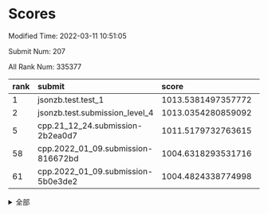 # Scores

Modified Time: 2022-03-11 10:51:05

Submit Num: 207

All Rank Num: 335377

| rank |               submit               |       score        |       sigma        | pk_num |
| :--- | :--------------------------------- | :----------------- | :----------------- | :----- |
| 1    | jsonzb.test.test_1                 | 1013.5381497357772 | 0.8257021360244444 | 6478   |
| 2    | jsonzb.test.submission_level_4     | 1013.0354280859092 | 0.8099585204091894 | 6481   |
| 5    | cpp.21_12_24.submission-2b2ea0d7   | 1011.5179732763615 | 0.7857449846573593 | 6479   |
| 58   | cpp.2022_01_09.submission-816672bd | 1004.6318293531716 | 0.732361437483004  | 6478   |
| 61   | cpp.2022_01_09.submission-5b0e3de2 | 1004.4824338774998 | 0.7081017829812519 | 6481   |


<details>
<summary>全部</summary>

| rank |                 submit                 |       score        |       sigma        | pk_num |
| :--- | :------------------------------------- | :----------------- | :----------------- | :----- |
| 1    | jsonzb.test.test_1                     | 1013.5381497357772 | 0.8257021360244444 | 6478   |
| 2    | jsonzb.test.submission_level_4         | 1013.0354280859092 | 0.8099585204091894 | 6481   |
| 3    | gobigger.level_3.submission_level_3_17 | 1011.9574314173293 | 0.7905629069803277 | 6484   |
| 4    | gobigger.level_3.submission_level_3_23 | 1011.7988460059446 | 0.7779001120372716 | 6480   |
| 5    | cpp.21_12_24.submission-2b2ea0d7       | 1011.5179732763615 | 0.7857449846573593 | 6479   |
| 6    | gobigger.level_3.submission_level_3_30 | 1011.4670987716896 | 0.7613580215654273 | 6487   |
| 7    | gobigger.level_3.submission_level_3_13 | 1011.3037285944416 | 0.7862154367543865 | 6487   |
| 8    | gobigger.level_3.submission_level_3_49 | 1011.2759336150733 | 0.794752990406534  | 6483   |
| 9    | gobigger.level_3.submission_level_3_45 | 1011.1766402957944 | 0.7788276916116397 | 6481   |
| 10   | gobigger.level_3.submission_level_3_43 | 1011.1760191071896 | 0.7572111809325602 | 6480   |
| 11   | gobigger.level_3.submission_level_3_20 | 1011.1734274158086 | 0.7465630098103142 | 6478   |
| 12   | gobigger.level_3.submission_level_3_11 | 1011.1632687358945 | 0.7702493804890509 | 6485   |
| 13   | gobigger.level_3.submission_level_3_14 | 1010.9875429557032 | 0.7831088893917011 | 6485   |
| 14   | gobigger.level_3.submission_level_3_7  | 1010.7479083207097 | 0.7778296161204655 | 6480   |
| 15   | gobigger.level_3.submission_level_3_25 | 1010.7000200301048 | 0.7815662263949091 | 6478   |
| 16   | gobigger.level_3.submission_level_3_29 | 1010.6197661034893 | 0.7530629647800123 | 6482   |
| 17   | gobigger.level_3.submission_level_3_42 | 1010.6020959281686 | 0.759982729394163  | 6483   |
| 18   | gobigger.level_3.submission_level_3_41 | 1010.5698836657449 | 0.7676985820963065 | 6481   |
| 19   | gobigger.level_3.submission_level_3_46 | 1010.5677591853646 | 0.773777863358656  | 6483   |
| 20   | gobigger.level_3.submission_level_3_9  | 1010.5648384647574 | 0.7546497641760579 | 6476   |
| 21   | gobigger.level_3.submission_level_3_36 | 1010.3583118033094 | 0.7636708904459619 | 6482   |
| 22   | gobigger.level_3.submission_level_3_8  | 1010.3160051945191 | 0.7367276096822412 | 6477   |
| 23   | gobigger.level_3.submission_level_3_40 | 1010.2637698813053 | 0.751285772171453  | 6480   |
| 24   | gobigger.level_3.submission_level_3_33 | 1010.2568907570807 | 0.7842127874023511 | 6480   |
| 25   | gobigger.level_3.submission_level_3_39 | 1010.2248859040695 | 0.7802740600643365 | 6485   |
| 26   | gobigger.level_3.submission_level_3_44 | 1010.1759743938507 | 0.762573909571075  | 6478   |
| 27   | gobigger.level_3.submission_level_3_22 | 1010.1238995963724 | 0.7597486768582514 | 6478   |
| 28   | gobigger.level_3.submission_level_3_24 | 1010.0961286162569 | 0.7594013253006248 | 6476   |
| 29   | gobigger.level_3.submission_level_3_16 | 1010.0532429871014 | 0.7554393650714926 | 6478   |
| 30   | gobigger.level_3.submission_level_3_18 | 1009.8622816880254 | 0.7537200935028389 | 6482   |
| 31   | gobigger.level_3.submission_level_3_34 | 1009.8045374687892 | 0.7568022391483561 | 6479   |
| 32   | gobigger.level_3.submission_level_3_19 | 1009.778039178084  | 0.7531534785533639 | 6482   |
| 33   | gobigger.level_3.submission_level_3_26 | 1009.730829637529  | 0.7517994513572173 | 6478   |
| 34   | gobigger.level_3.submission_level_3_1  | 1009.6751104827811 | 0.760660935753056  | 6480   |
| 35   | gobigger.level_3.submission_level_3_5  | 1009.6622714776457 | 0.7336286523937502 | 6481   |
| 36   | gobigger.level_3.submission_level_3_0  | 1009.6555890141851 | 0.7653368998888813 | 6479   |
| 37   | gobigger.level_3.submission_level_3_2  | 1009.5772499604996 | 0.7470335902655552 | 6485   |
| 38   | gobigger.level_3.submission_level_3_38 | 1009.5351936901335 | 0.746383389657138  | 6484   |
| 39   | gobigger.level_3.submission_level_3_6  | 1009.531917371572  | 0.7704617931409519 | 6478   |
| 40   | gobigger.level_3.submission_level_3_28 | 1009.5195349236085 | 0.7572135714063495 | 6482   |
| 41   | gobigger.level_3.submission_level_3_48 | 1009.4866553863922 | 0.7574023593260105 | 6476   |
| 42   | gobigger.level_3.submission_level_3_21 | 1009.4591073221083 | 0.7648348147747682 | 6481   |
| 43   | gobigger.level_3.submission_level_3_10 | 1009.444827509947  | 0.7380714295070143 | 6476   |
| 44   | gobigger.level_3.submission_level_3_37 | 1009.3059904752381 | 0.7609162953945516 | 6483   |
| 45   | gobigger.level_3.submission_level_3_35 | 1009.2606756131391 | 0.7270939420083647 | 6477   |
| 46   | gobigger.level_3.submission_level_3_31 | 1009.2037480928943 | 0.7759003907416859 | 6481   |
| 47   | gobigger.level_3.submission_level_3_4  | 1009.1261536849194 | 0.7587392845225235 | 6478   |
| 48   | gobigger.level_3.submission_level_3_15 | 1009.075330481528  | 0.7429670540169693 | 6487   |
| 49   | gobigger.level_3.submission_level_3_3  | 1008.9163153838966 | 0.7427162971760392 | 6481   |
| 50   | gobigger.level_3.submission_level_3_47 | 1008.9108788753282 | 0.7466601388206953 | 6480   |
| 51   | gobigger.level_3.submission_level_3_12 | 1008.8907236978471 | 0.7387155247249712 | 6476   |
| 52   | gobigger.level_3.submission_level_3_27 | 1008.8849378827215 | 0.7684248550215739 | 6480   |
| 53   | gobigger.level_3.submission_level_3_32 | 1008.8478259577197 | 0.743291450944227  | 6481   |
| 54   | gobigger.level_1.submission_level_1_35 | 1004.9645174745438 | 0.7253181553279744 | 6478   |
| 55   | gobigger.level_1.submission_level_1_29 | 1004.901143874085  | 0.7445567409423911 | 6483   |
| 56   | gobigger.level_1.submission_level_1_30 | 1004.7175822275577 | 0.7345641041475467 | 6480   |
| 57   | gobigger.level_1.submission_level_1_9  | 1004.6954410659896 | 0.7250168057706076 | 6483   |
| 58   | cpp.2022_01_09.submission-816672bd     | 1004.6318293531716 | 0.732361437483004  | 6478   |
| 59   | gobigger.level_1.submission_level_1_26 | 1004.5493902564316 | 0.7086041377185535 | 6474   |
| 60   | gobigger.level_1.submission_level_1_2  | 1004.5242646735745 | 0.7244640000777984 | 6479   |
| 61   | cpp.2022_01_09.submission-5b0e3de2     | 1004.4824338774998 | 0.7081017829812519 | 6481   |
| 62   | gobigger.level_1.submission_level_1_1  | 1004.4064728326961 | 0.7327312030493242 | 6483   |
| 63   | gobigger.level_1.submission_level_1_45 | 1004.3921703333441 | 0.7188703644565135 | 6481   |
| 64   | gobigger.level_1.submission_level_1_44 | 1004.3893847421226 | 0.72895333880882   | 6481   |
| 65   | gobigger.level_1.submission_level_1_21 | 1004.3553389600403 | 0.721447360872313  | 6479   |
| 66   | gobigger.level_1.submission_level_1_15 | 1004.3389665093127 | 0.729164350465527  | 6483   |
| 67   | gobigger.level_1.submission_level_1_0  | 1004.240623998449  | 0.7243806569281656 | 6477   |
| 68   | gobigger.level_1.submission_level_1_18 | 1004.1975328424633 | 0.7223031576536844 | 6481   |
| 69   | gobigger.level_1.submission_level_1_34 | 1004.0515739992182 | 0.703728614061871  | 6482   |
| 70   | gobigger.level_1.submission_level_1_7  | 1003.9696640339921 | 0.7078606203668593 | 6478   |
| 71   | gobigger.level_1.submission_level_1_17 | 1003.9157344460717 | 0.7360835358089202 | 6480   |
| 72   | gobigger.level_1.submission_level_1_13 | 1003.7642496267491 | 0.7187675288754445 | 6477   |
| 73   | gobigger.level_1.submission_level_1_42 | 1003.7612125110464 | 0.7289883270079729 | 6480   |
| 74   | gobigger.level_1.submission_level_1_46 | 1003.7562677986784 | 0.7218964537769473 | 6477   |
| 75   | gobigger.level_1.submission_level_1_3  | 1003.6934099468259 | 0.7176212251760264 | 6478   |
| 76   | gobigger.level_1.submission_level_1_31 | 1003.6414651344276 | 0.7072573315876809 | 6478   |
| 77   | gobigger.level_1.submission_level_1_14 | 1003.5977171795612 | 0.7172498145401869 | 6482   |
| 78   | gobigger.level_1.submission_level_1_11 | 1003.4755939467985 | 0.7174151851918458 | 6482   |
| 79   | gobigger.level_1.submission_level_1_49 | 1003.4671446429536 | 0.7064588533598026 | 6482   |
| 80   | gobigger.level_1.submission_level_1_27 | 1003.4501136387129 | 0.7245368815400849 | 6481   |
| 81   | gobigger.level_1.submission_level_1_4  | 1003.4423826078008 | 0.7249422872197776 | 6483   |
| 82   | gobigger.level_1.submission_level_1_33 | 1003.4060127239585 | 0.7165823504841814 | 6479   |
| 83   | gobigger.level_1.submission_level_1_19 | 1003.3778857678911 | 0.7276236523963581 | 6484   |
| 84   | gobigger.level_1.submission_level_1_32 | 1003.3449312047622 | 0.7372014874158003 | 6485   |
| 85   | gobigger.level_1.submission_level_1_48 | 1003.303550153364  | 0.7115395354908912 | 6484   |
| 86   | gobigger.level_1.submission_level_1_8  | 1003.2392040404984 | 0.7173790523861797 | 6482   |
| 87   | gobigger.level_1.submission_level_1_25 | 1003.1876070789879 | 0.7133387595238125 | 6483   |
| 88   | gobigger.level_1.submission_level_1_24 | 1003.0023705512598 | 0.7257248713020756 | 6481   |
| 89   | gobigger.level_1.submission_level_1_6  | 1002.9350829700574 | 0.7156919289695665 | 6480   |
| 90   | gobigger.level_1.submission_level_1_22 | 1002.8772550950531 | 0.7245215592802163 | 6478   |
| 91   | gobigger.level_1.submission_level_1_28 | 1002.8585302585989 | 0.7245304854145468 | 6481   |
| 92   | gobigger.level_1.submission_level_1_5  | 1002.8266334295397 | 0.7126224670519684 | 6482   |
| 93   | gobigger.level_1.submission_level_1_37 | 1002.818018903442  | 0.7143897486678226 | 6482   |
| 94   | gobigger.level_1.submission_level_1_23 | 1002.7824166907385 | 0.7175715926550345 | 6478   |
| 95   | gobigger.level_1.submission_level_1_36 | 1002.5954223617645 | 0.7062062719186728 | 6482   |
| 96   | gobigger.level_1.submission_level_1_20 | 1002.4895912348936 | 0.710922471318719  | 6480   |
| 97   | gobigger.level_1.submission_level_1_43 | 1002.4681706463518 | 0.7163357702886154 | 6479   |
| 98   | gobigger.level_1.submission_level_1_16 | 1002.3726560143408 | 0.7182351784034805 | 6480   |
| 99   | gobigger.level_1.submission_level_1_10 | 1002.3587784465977 | 0.7172214863990493 | 6474   |
| 100  | gobigger.level_1.submission_level_1_38 | 1002.2309058034251 | 0.7184523734206034 | 6479   |
| 101  | gobigger.level_1.submission_level_1_40 | 1002.217162503505  | 0.7141251718529351 | 6479   |
| 102  | gobigger.level_1.submission_level_1_39 | 1002.1575348477586 | 0.713206798379901  | 6485   |
| 103  | gobigger.level_1.submission_level_1_41 | 1001.9776601819933 | 0.7172471401172716 | 6480   |
| 104  | gobigger.level_1.submission_level_1_47 | 1001.6590795674426 | 0.7166862774458627 | 6478   |
| 105  | gobigger.level_1.submission_level_1_12 | 1001.2906532690015 | 0.7133668974667344 | 6485   |
| 106  | gobigger.random.submission_random_29   | 997.2002437788956  | 0.7056520349866515 | 6481   |
| 107  | gobigger.random.submission_random_41   | 997.0735910683572  | 0.7301827362651617 | 6483   |
| 108  | gobigger.random.submission_random_2    | 996.9307652788949  | 0.7058039793324117 | 6481   |
| 109  | gobigger.random.submission_random_47   | 996.8922194350589  | 0.719569453231325  | 6480   |
| 110  | gobigger.random.submission_random_20   | 996.8374141061114  | 0.7057950095904659 | 6482   |
| 111  | gobigger.random.submission_random_45   | 996.8170123353153  | 0.7094944088749301 | 6481   |
| 112  | gobigger.random.submission_random_11   | 996.787975268422   | 0.7044836608530652 | 6486   |
| 113  | gobigger.random.submission_random_30   | 996.7349934479262  | 0.7166801285867826 | 6484   |
| 114  | gobigger.random.submission_random_13   | 996.6170740368406  | 0.7067021637545408 | 6474   |
| 115  | gobigger.random.submission_random_14   | 996.5707810321113  | 0.7221030651719923 | 6487   |
| 116  | gobigger.random.submission_random_27   | 996.5128139668147  | 0.7080881792071938 | 6479   |
| 117  | gobigger.random.submission_random_26   | 996.507787400172   | 0.7182762175117923 | 6482   |
| 118  | gobigger.random.submission_random_33   | 996.496174520204   | 0.7282602224500176 | 6483   |
| 119  | gobigger.random.submission_random_34   | 996.4442247608706  | 0.7065906378828472 | 6483   |
| 120  | gobigger.random.submission_random_0    | 996.3761198544413  | 0.7092911150386848 | 6480   |
| 121  | gobigger.random.submission_random_42   | 996.3428977085183  | 0.718229008885503  | 6481   |
| 122  | gobigger.random.submission_random_15   | 996.3189635218399  | 0.7130518539146313 | 6480   |
| 123  | gobigger.random.submission_random_25   | 996.2700792418692  | 0.7122491256626986 | 6483   |
| 124  | gobigger.random.submission_random_43   | 996.2282282337234  | 0.719351079049453  | 6484   |
| 125  | gobigger.random.submission_random_3    | 996.2271476476116  | 0.7114733949897788 | 6479   |
| 126  | gobigger.random.submission_random_23   | 996.1256019972396  | 0.722384212813871  | 6482   |
| 127  | gobigger.random.submission_random_31   | 996.1057309135191  | 0.7090613631808927 | 6480   |
| 128  | gobigger.random.submission_random_6    | 996.0526439826671  | 0.7244509816107072 | 6484   |
| 129  | gobigger.random.submission_random_28   | 996.0432810478005  | 0.7122725173125715 | 6481   |
| 130  | gobigger.random.submission_random_40   | 995.9991729762772  | 0.7239795439068439 | 6483   |
| 131  | gobigger.random.submission_random_8    | 995.9943874769042  | 0.7056497340338612 | 6482   |
| 132  | gobigger.random.submission_random_9    | 995.875084476704   | 0.7103656711307157 | 6482   |
| 133  | gobigger.random.submission_random_22   | 995.859103281323   | 0.707295011400507  | 6475   |
| 134  | gobigger.random.submission_random_5    | 995.8582676134703  | 0.7103286944258703 | 6477   |
| 135  | gobigger.random.submission_random_17   | 995.8434465952598  | 0.7050580449941548 | 6479   |
| 136  | gobigger.random.submission_random_12   | 995.8336029367626  | 0.7241408938072954 | 6481   |
| 137  | gobigger.random.submission_random_38   | 995.8123960138471  | 0.7122622747842544 | 6479   |
| 138  | gobigger.random.submission_random_48   | 995.8049114330645  | 0.7068030771425708 | 6481   |
| 139  | gobigger.random.submission_random_35   | 995.7955623697873  | 0.7076714628230829 | 6481   |
| 140  | gobigger.random.submission_random_44   | 995.7529274614141  | 0.7045220750503606 | 6481   |
| 141  | gobigger.random.submission_random_18   | 995.7420938540241  | 0.7132421231129781 | 6480   |
| 142  | gobigger.random.submission_random_24   | 995.7175913403514  | 0.7305172758019991 | 6484   |
| 143  | gobigger.random.submission_random_19   | 995.5553752297174  | 0.7134769574744303 | 6483   |
| 144  | gobigger.random.submission_random_16   | 995.471500187467   | 0.7231048070023133 | 6480   |
| 145  | gobigger.random.submission_random_21   | 995.4170227662827  | 0.7226342385296166 | 6480   |
| 146  | gobigger.random.submission_random_10   | 995.2456993560745  | 0.7245377546087671 | 6478   |
| 147  | gobigger.random.submission_random_46   | 995.1519171427043  | 0.703216701174923  | 6481   |
| 148  | gobigger.random.submission_random_39   | 995.134220874386   | 0.726284110577951  | 6480   |
| 149  | gobigger.random.submission_random_36   | 995.1240257792881  | 0.7145960149435455 | 6478   |
| 150  | gobigger.random.submission_random_49   | 995.1216541002302  | 0.7152956377140605 | 6477   |
| 151  | gobigger.random.submission_random_4    | 995.0955830903341  | 0.7107365979376054 | 6482   |
| 152  | gobigger.random.submission_random_32   | 994.9919672503158  | 0.7142691590270714 | 6481   |
| 153  | gobigger.random.submission_random_7    | 994.8951206189222  | 0.7123324742947019 | 6479   |
| 154  | gobigger.random.submission_random_37   | 994.8599357750869  | 0.7077900899428077 | 6474   |
| 155  | gobigger.random.submission_random_1    | 994.3505282055211  | 0.7276684065078028 | 6482   |
| 156  | gobigger.level_2.submission_level_2_10 | 993.3983194476215  | 0.7313413605637233 | 6483   |
| 157  | gobigger.level_2.submission_level_2_17 | 993.3958996394116  | 0.73915422727188   | 6486   |
| 158  | gobigger.level_2.submission_level_2_36 | 993.3227633021107  | 0.7392592432073682 | 6479   |
| 159  | gobigger.level_2.submission_level_2_48 | 993.2625836780958  | 0.7409864500501885 | 6482   |
| 160  | gobigger.level_2.submission_level_2_20 | 993.2301179558483  | 0.7488860692278154 | 6480   |
| 161  | gobigger.level_2.submission_level_2_41 | 993.0003412903351  | 0.7290614768168749 | 6487   |
| 162  | gobigger.level_2.submission_level_2_49 | 992.9698574009161  | 0.7496059112634739 | 6478   |
| 163  | gobigger.level_2.submission_level_2_30 | 992.9658532875907  | 0.7391370557902659 | 6487   |
| 164  | gobigger.level_2.submission_level_2_33 | 992.8548263480659  | 0.7433652831418007 | 6480   |
| 165  | gobigger.level_2.submission_level_2_38 | 992.8176730043277  | 0.7386887948718214 | 6478   |
| 166  | gobigger.level_2.submission_level_2_25 | 992.7720058019605  | 0.7515166147540411 | 6480   |
| 167  | gobigger.level_2.submission_level_2_29 | 992.7476861474521  | 0.7301789814905187 | 6480   |
| 168  | gobigger.level_2.submission_level_2_27 | 992.7217201124647  | 0.7447996945851405 | 6480   |
| 169  | gobigger.level_2.submission_level_2_18 | 992.6350291882906  | 0.7183388406506179 | 6480   |
| 170  | gobigger.level_2.submission_level_2_34 | 992.5520813894386  | 0.7466780956275381 | 6484   |
| 171  | gobigger.level_2.submission_level_2_43 | 992.516374219323   | 0.7467582752674248 | 6480   |
| 172  | gobigger.level_2.submission_level_2_12 | 992.5021685667954  | 0.7279904309926065 | 6480   |
| 173  | gobigger.level_2.submission_level_2_8  | 992.4188705061296  | 0.7392120584361359 | 6479   |
| 174  | gobigger.level_2.submission_level_2_4  | 992.3355500507264  | 0.7486762542362916 | 6482   |
| 175  | gobigger.level_2.submission_level_2_47 | 992.3135067033874  | 0.7373393856656276 | 6481   |
| 176  | gobigger.level_2.submission_level_2_31 | 992.2547842573381  | 0.741834306411035  | 6480   |
| 177  | gobigger.level_2.submission_level_2_16 | 992.0103254178877  | 0.7533843643036919 | 6475   |
| 178  | gobigger.level_2.submission_level_2_21 | 991.9794977996313  | 0.7417736778391572 | 6484   |
| 179  | gobigger.level_2.submission_level_2_11 | 991.9605915434854  | 0.7393902411054483 | 6478   |
| 180  | gobigger.level_2.submission_level_2_42 | 991.869077792913   | 0.752871884080279  | 6485   |
| 181  | gobigger.level_2.submission_level_2_3  | 991.8685587615455  | 0.7316267012745463 | 6480   |
| 182  | gobigger.level_2.submission_level_2_23 | 991.785814023904   | 0.7616122398324492 | 6482   |
| 183  | gobigger.level_2.submission_level_2_2  | 991.7826812187003  | 0.7355409148745179 | 6480   |
| 184  | gobigger.level_2.submission_level_2_45 | 991.7151473049461  | 0.7371587091335497 | 6483   |
| 185  | gobigger.level_2.submission_level_2_37 | 991.6950509719022  | 0.7777839672412875 | 6484   |
| 186  | gobigger.level_2.submission_level_2_19 | 991.6538038877962  | 0.741058824107566  | 6481   |
| 187  | gobigger.level_2.submission_level_2_5  | 991.5940363883844  | 0.7543534877743042 | 6480   |
| 188  | gobigger.level_2.submission_level_2_24 | 991.4793027939238  | 0.7395130915673186 | 6481   |
| 189  | gobigger.level_2.submission_level_2_22 | 991.4580022057104  | 0.762145625400233  | 6488   |
| 190  | gobigger.level_2.submission_level_2_40 | 991.4486435058034  | 0.7427993534388015 | 6480   |
| 191  | gobigger.level_2.submission_level_2_15 | 991.4375369902848  | 0.7423659160295127 | 6479   |
| 192  | gobigger.level_2.submission_level_2_1  | 991.4228946373303  | 0.7566332810007463 | 6472   |
| 193  | gobigger.level_2.submission_level_2_9  | 991.4083870331068  | 0.7408547873240946 | 6483   |
| 194  | gobigger.level_2.submission_level_2_39 | 991.2174006591919  | 0.7522661820383391 | 6482   |
| 195  | gobigger.level_2.submission_level_2_0  | 991.1077943006368  | 0.7580420666123658 | 6480   |
| 196  | gobigger.level_2.submission_level_2_6  | 991.0507692082866  | 0.7544959373212321 | 6480   |
| 197  | gobigger.level_2.submission_level_2_7  | 990.9398575904855  | 0.7339287805777407 | 6480   |
| 198  | gobigger.level_2.submission_level_2_26 | 990.7990434062268  | 0.7630036801148808 | 6482   |
| 199  | gobigger.level_2.submission_level_2_35 | 990.7711780704303  | 0.75590443849301   | 6480   |
| 200  | gobigger.level_2.submission_level_2_46 | 990.7012667165662  | 0.7573822317850396 | 6486   |
| 201  | gobigger.level_2.submission_level_2_28 | 990.7011999217464  | 0.7495990464767098 | 6481   |
| 202  | gobigger.level_2.submission_level_2_14 | 990.6242432857091  | 0.7432940105616676 | 6477   |
| 203  | gobigger.level_2.submission_level_2_13 | 990.4307642262754  | 0.7572102111636895 | 6486   |
| 204  | gobigger.level_2.submission_level_2_32 | 989.3638509017776  | 0.7807967638429094 | 6482   |
| 205  | gobigger.level_2.submission_level_2_44 | 989.2985455426276  | 0.7721067051985578 | 6484   |
| 206  | gobigger.none.submission_none_1        | 978.7215180233006  | 1.2914735620743223 | 6478   |
| 207  | gobigger.none.submission_none_0        | 976.5252224862487  | 1.3800685305942622 | 6479   |

</details>